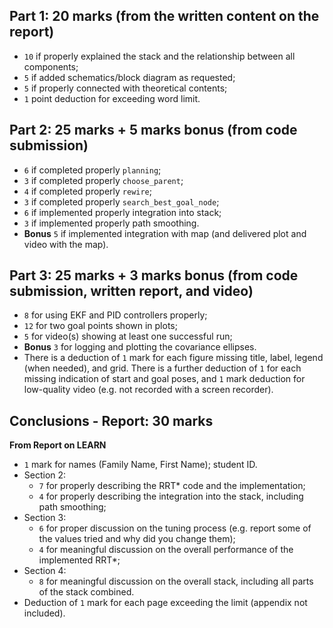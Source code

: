 ## Part 1: 20 marks (from the written content on the report)
- ```10``` if properly explained the stack and the relationship between all components;
- ```5``` if added schematics/block diagram as requested;
- ```5``` if properly connected with theoretical contents;
- ```1``` point deduction for exceeding word limit.

## Part 2: 25 marks + 5 marks bonus (from code submission)
- ```6``` if completed properly ```planning```;
- ```3``` if completed properly ```choose_parent```;
- ```4``` if completed properly ```rewire```;
- ```3``` if completed properly ```search_best_goal_node```;
- ```6``` if implemented properly integration into stack;
- ```3``` if implemented properly path smoothing.
- **Bonus** ```5``` if implemented integration with map (and delivered plot and video with the map).

## Part 3: 25 marks + 3 marks bonus (from code submission, written report, and video)
- ```8``` for using EKF and PID controllers properly;
- ```12``` for two goal points shown in plots;
- ```5``` for video(s) showing at least one successful run;
- **Bonus** ```3``` for logging and plotting the covariance ellipses.
- There is a deduction of ```1``` mark for each figure missing title, label, legend (when needed), and grid. There is a further deduction of ```1``` for each missing indication of start and goal poses, and ```1``` mark deduction for low-quality video (e.g. not recorded with a screen recorder).


## Conclusions - Report: 30 marks
**From Report on LEARN**
- ```1``` mark for names (Family Name, First Name); student ID.
- Section 2: 
   - ```7``` for properly describing the RRT* code and the implementation;
   - ```4``` for properly describing the integration into the stack, including path smoothing;
- Section 3:
   - ```6``` for proper discussion on the tuning process (e.g. report some of the values tried and why did you change them);
   - ```4``` for meaningful discussion on the overall performance of the implemented RRT*;
- Section 4:
   - ```8``` for meaningful discussion on the overall stack, including all parts of the stack combined.
- Deduction of ```1``` mark for each page exceeding the limit (appendix not included). 
